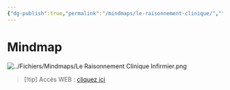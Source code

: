 ```yaml
---
{"dg-publish":true,"permalink":"/mindmaps/le-raisonnement-clinique/","tags":["mindmaps"],"noteIcon":"2"}
---
```



# Mindmap
![../Fichiers/Mindmaps/Le Raisonnement Clinique Infirmier.png](/img/user/Fichiers/Mindmaps/Le%20Raisonnement%20Clinique%20Infirmier.png)
> [!tip] Accès WEB : [cliquez ici](https://mindmapai.app/mind-map/le-raisonnement-clinique-infirmier-cb4434d4)
